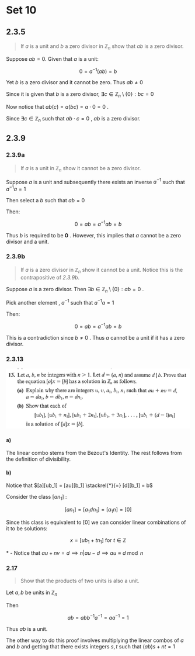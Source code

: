 # Set 10
## 2.3.5

> If $a$ is a unit and $b$ a zero divisor in  $\mathbb{Z}_n$ show that $ab$ is a zero divisor. 

Suppose $ab=0$. Given that $a$ is a unit:

$$
0 = a^{-1}(ab) = b 
$$

Yet $b$ is a zero divisor and it cannot be zero. Thus $ab\neq 0$


Since it is given that $b$ is a zero divisor, $\exists c \in \mathbb{Z}_n\setminus\{0\}: bc=0$

Now notice that $ab(c) = a(bc) = a \cdot 0 = 0$ .

Since $\exists c \in \mathbb{Z}_n$ such that $ab \cdot c = 0$ , $ab$ is a zero divisor. 

## 2.3.9

### 2.3.9a

> If $a$ is a unit in $\mathbb{Z}_n$ show it cannot be a zero divisor. 

Suppose $a$ is a unit and subsequently there exists an inverse $a^{-1}$ such that $a^{-1}a=1$ 

Then select a $b$ such that $ab=0$

Then:

$$
0 = ab = a^{-1}ab = b
$$

Thus $b$ is required to be $\mathbf{0}$ . However, this implies that $a$ cannot be a zero divisor and a unit. 

### 2.3.9b

> If $a$ is a zero divisor in $\mathbb{Z}_n$ show it cannot be a unit. Notice this is the contrapositive of *2.3.9b*.

Suppose $a$ is a zero divisor. Then $\exists b\in\mathbb{Z}_n \setminus \{0\}: ab=0$ .

Pick another element , $a^{-1}$ such that $a^{-1}a=1$

Then: 

$$
0 = ab = a^{-1}ab = b
$$

This is a contradiction since $b\neq 0$ .
Thus $a$ cannot be a unit if it has a zero divisor. 

### 2.3.13

![2.13](../Problems/2.13.png)

#### a)
The linear combo stems from the Bezout's Identity. The rest follows from the definition of divisibility.

#### b)

Notice that $[a][ub_1] = [au][b_1] \stackrel{*}{=} [d][b_1] = b$

Consider the class $[an_1]$ :

$$
[an_1] = [a_1dn_1] = [a_1n] = [0]
$$

Since this class is equivalent to $[0]$ we can consider linear combinations of it to be solutions:

$$
x = [ub_1+tn_1] \text{ for } t\in\mathbb{Z}
$$


\* - Notice that $au+nv=d \implies n | au - d \implies au \equiv d \bmod n$

### 2.17

> Show that the products of two units is also a unit.

Let $a, b$ be units in $\mathbb{Z}_n$

Then 

$$
ab = abb^{-1}a^{-1} = aa^{-1} = 1
$$

Thus $ab$ is a unit. 

The other way to do this proof involves multiplying the linear combos of $a$ and $b$ and getting that there exists integers $s, t$ such that $(ab)s+nt=1$